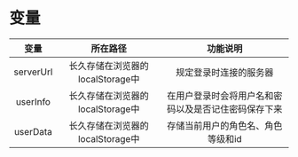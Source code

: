 # 变量

| 变量 | 所在路径 | 功能说明 |
| :---: | :---: | :---: |
| serverUrl | 长久存储在浏览器的localStorage中 | 规定登录时连接的服务器 |
| userInfo | 长久存储在浏览器的localStorage中 | 在用户登录时会将用户名和密码以及是否记住密码保存下来 |
| userData | 长久存储在浏览器的localStorage中 | 存储当前用户的角色名、角色等级和id |



